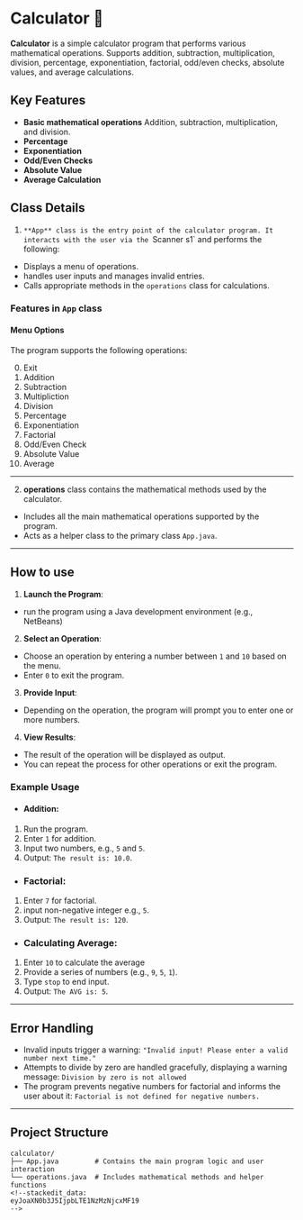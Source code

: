 # Calculator 🧮
**Calculator** is a simple calculator program that performs various mathematical operations. Supports addition, subtraction, multiplication, division, percentage, exponentiation, factorial, odd/even checks, absolute values, and average calculations.

## Key Features
- **Basic mathematical operations** Addition, subtraction, multiplication, and  division.
- **Percentage**
- **Exponentiation**
- **Odd/Even Checks**
- **Absolute Value**
- **Average Calculation**

## Class Details

1. `**App** class is the entry point of the calculator program. It interacts with the user via the `Scanner s1`  and performs the following:
- Displays a menu of operations.
- handles user inputs and manages invalid entries.
- Calls appropriate methods in the `operations` class for calculations.

###  **Features in `App` class**
####  **Menu Options**
The program supports the following operations:
 
 0. Exit
1. Addition
2. Subtraction
3. Multipliction
4. Division
5. Percentage
6. Exponentiation
7. Factorial
8. Odd/Even Check
9. Absolute Value
10. Average


---


2. **operations** class contains the mathematical methods used by the calculator.
- Includes all the main mathematical operations supported by the program.
- Acts as a helper class to the primary class `App.java`.
---
## How to use
1. **Launch the Program**:
- run the program using a Java development environment (e.g., NetBeans)

2. **Select an Operation**:
- Choose an operation by entering a number between `1` and `10` based on the menu.
- Enter `0` to exit the program.

3. **Provide Input**:
- Depending on the operation, the program will prompt you to enter one or more numbers.

4. **View Results**:
- The result of the operation will be displayed as output.
- You can repeat the process for other operations or exit the program.

### Example Usage
- ####   Addition:
1. Run the program.
2. Enter `1` for addition.
3. Input two numbers, e.g., `5` and `5`.
4. Output: `The result is: 10.0`.

- ### Factorial:
1. Enter `7` for factorial.
2. input non-negative integer e.g., `5`.
3. Output: `The result is: 120`.

- ### Calculating Average:
1. Enter `10` to calculate the average
2. Provide a series of numbers (e.g., `9`, `5`, `1`).
3. Type `stop` to end input.
4. Output: `The AVG is: 5`.

---
##  **Error Handling**
-  Invalid inputs trigger a warning:
`"Invalid input! Please enter a valid number next time."`  
- Attempts to divide by zero are handled gracefully, displaying a warning message:
`Division by zero is not allowed`
- The program prevents negative numbers for factorial and informs the user about it:
`Factorial is not defined for negative numbers.`

---
## Project Structure
```text
calculator/
├── App.java         # Contains the main program logic and user interaction
└── operations.java  # Includes mathematical methods and helper functions
<!--stackedit_data:
eyJoaXN0b3J5IjpbLTE1NzMzNjcxMF19
-->